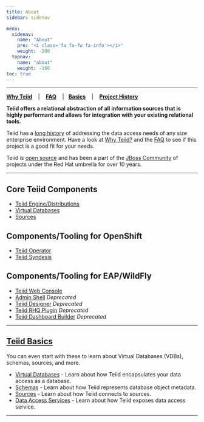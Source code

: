 ```yaml
---
title: About
sidebar: sidenav

menu:
  sidenav:
    name: "About"
    pre: "<i class='fa fa-fw fa-info'></i>"
    weight: -200
  topnav:
    name: "about"
    weight: -160
toc: true
---
```


---
[**Why Teiid**](why-teiid) &nbsp;&nbsp; | &nbsp;&nbsp; [**FAQ**](faq) &nbsp;&nbsp; |&nbsp;&nbsp; [**Basics**](basics) &nbsp;&nbsp; | &nbsp;&nbsp; [**Project History**](history)

**Teiid offers a relational abstraction of all information sources that is highly performant and allows for integration with your existing relational tools.**

Teiid has a [long history](./history) of addressing the data access needs of any size enterprise environment.  Have a look at [Why Teiid?](./why-teiid) and the [FAQ](faq) to see if this project is a good fit for your needs.

Teiid is [open source](/community/contributing/) and has been a part of the [JBoss Community](https://developer.jboss.org/welcome) of projects under the Red Hat umbrella for over 10 years. 

---
## Core Teiid Components

*   [Teiid Engine/Distributions](./teiid_runtimes)
*   [Virtual Databases](./basics/vdbs)
*   [Sources](./basics/sources)

## Components/Tooling for OpenShift

*   [Teiid Operator](/teiid_cloud#teiid-operator)
*   [Teiid Syndesis](/teiid_cloud#teiid-syndesis)

## Components/Tooling for EAP/WildFly

*   [Teiid Web Console](/teiid_wildfly/tools#teiid-console)
*   [Admin Shell](/teiid_wildfly/tools#admin-shell) *Deprecated*
*   [Teiid Designer](http://teiiddesigner.jboss.org/) *Deprecated*
*   [Teiid RHQ Plugin](https://community.jboss.org/wiki/NewTeiidRHQPluginForTeiid8x) *Deprecated*
*   [Teiid Dashboard Builder](https://issues.redhat.com/browse/TEIIDDSHB) *Deprecated*

---
## [Teiid Basics](./basics)

You can even start with these to learn about Virtual Databases (VDBs), schemas, sources, and more.

*   [Virtual Databases](/about/basics/vdbs) - Learn about how Teiid encapsulates your data access as a database.
*   [Schemas](/about/basics/schemas) - Learn about how Teiid represents database object metadata.
*   [Sources](/about/basics/sources) - Learn about how Teiid connects to sources.
*   [Data Access Services](/about/basics/dataservices) - Learn about how Teiid exposes data access service.

---
